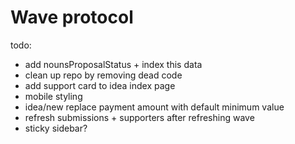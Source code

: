 # Wave protocol

todo:
- add nounsProposalStatus + index this data
- clean up repo by removing dead code
- add support card to idea index page
- mobile styling
- idea/new replace payment amount with default minimum value
- refresh submissions + supporters after refreshing wave
- sticky sidebar?
